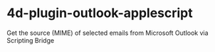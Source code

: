 # 4d-plugin-outlook-applescript
Get the source (MIME) of selected emails from Microsoft Outlook via Scripting Bridge
